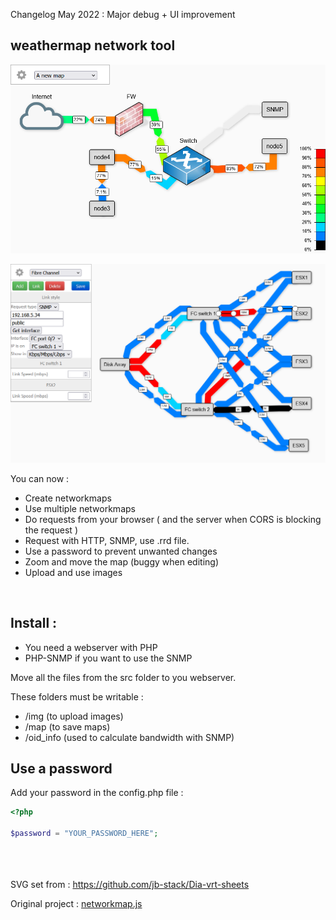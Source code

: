 

Changelog May 2022 : Major debug + UI improvement


## weathermap network tool 


![screenshot](img/networkmap.png)

![screenshot](img/fiber2.png)

You can now :

- Create networkmaps
- Use multiple networkmaps
- Do requests from your browser ( and the server when CORS is blocking the request )
- Request with HTTP, SNMP, use .rrd file.
- Use a password to prevent unwanted changes
- Zoom and move the map (buggy when editing)
- Upload and use images

<br/>


## Install :

 - You need a webserver with PHP
 - PHP-SNMP if you want to use the SNMP

Move all the files from the src folder to you webserver.

These folders must be writable :
 - /img (to upload images)
 - /map (to save maps)
 - /oid_info (used to calculate bandwidth with SNMP)

## Use a password

Add your password in the config.php file :

```php
<?php

$password = "YOUR_PASSWORD_HERE";

```


<br/><br/><br/>
SVG set from : https://github.com/jb-stack/Dia-vrt-sheets


Original project : [networkmap.js](https://github.com/otm/networkmap.js)

